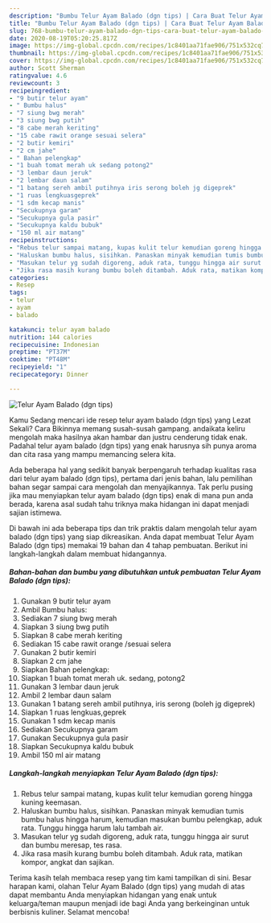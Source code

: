 ```yaml
---
description: "Bumbu Telur Ayam Balado (dgn tips) | Cara Buat Telur Ayam Balado (dgn tips) Yang Bikin Ngiler"
title: "Bumbu Telur Ayam Balado (dgn tips) | Cara Buat Telur Ayam Balado (dgn tips) Yang Bikin Ngiler"
slug: 768-bumbu-telur-ayam-balado-dgn-tips-cara-buat-telur-ayam-balado-dgn-tips-yang-bikin-ngiler
date: 2020-08-19T05:20:25.817Z
image: https://img-global.cpcdn.com/recipes/1c8401aa71fae906/751x532cq70/telur-ayam-balado-dgn-tips-foto-resep-utama.jpg
thumbnail: https://img-global.cpcdn.com/recipes/1c8401aa71fae906/751x532cq70/telur-ayam-balado-dgn-tips-foto-resep-utama.jpg
cover: https://img-global.cpcdn.com/recipes/1c8401aa71fae906/751x532cq70/telur-ayam-balado-dgn-tips-foto-resep-utama.jpg
author: Scott Sherman
ratingvalue: 4.6
reviewcount: 3
recipeingredient:
- "9 butir telur ayam"
- " Bumbu halus"
- "7 siung bwg merah"
- "3 siung bwg putih"
- "8 cabe merah keriting"
- "15 cabe rawit orange sesuai selera"
- "2 butir kemiri"
- "2 cm jahe"
- " Bahan pelengkap"
- "1 buah tomat merah uk sedang potong2"
- "3 lembar daun jeruk"
- "2 lembar daun salam"
- "1 batang sereh ambil putihnya iris serong boleh jg digeprek"
- "1 ruas lengkuasgeprek"
- "1 sdm kecap manis"
- "Secukupnya garam"
- "Secukupnya gula pasir"
- "Secukupnya kaldu bubuk"
- "150 ml air matang"
recipeinstructions:
- "Rebus telur sampai matang, kupas kulit telur kemudian goreng hingga kuning keemasan."
- "Haluskan bumbu halus, sisihkan. Panaskan minyak kemudian tumis bumbu halus hingga harum, kemudian masukan bumbu pelengkap, aduk rata. Tunggu hingga harum lalu tambah air."
- "Masukan telur yg sudah digoreng, aduk rata, tunggu hingga air surut dan bumbu meresap, tes rasa."
- "Jika rasa masih kurang bumbu boleh ditambah. Aduk rata, matikan kompor, angkat dan sajikan."
categories:
- Resep
tags:
- telur
- ayam
- balado

katakunci: telur ayam balado 
nutrition: 144 calories
recipecuisine: Indonesian
preptime: "PT37M"
cooktime: "PT48M"
recipeyield: "1"
recipecategory: Dinner

---
```



![Telur Ayam Balado (dgn tips)](https://img-global.cpcdn.com/recipes/1c8401aa71fae906/751x532cq70/telur-ayam-balado-dgn-tips-foto-resep-utama.jpg)

Kamu Sedang mencari ide resep telur ayam balado (dgn tips) yang Lezat Sekali? Cara Bikinnya memang susah-susah gampang. andaikata keliru mengolah maka hasilnya akan hambar dan justru cenderung tidak enak. Padahal telur ayam balado (dgn tips) yang enak harusnya sih punya aroma dan cita rasa yang mampu memancing selera kita.



Ada beberapa hal yang sedikit banyak berpengaruh terhadap kualitas rasa dari telur ayam balado (dgn tips), pertama dari jenis bahan, lalu pemilihan bahan segar sampai cara mengolah dan menyajikannya. Tak perlu pusing jika mau menyiapkan telur ayam balado (dgn tips) enak di mana pun anda berada, karena asal sudah tahu triknya maka hidangan ini dapat menjadi sajian istimewa.


Di bawah ini ada beberapa tips dan trik praktis dalam mengolah telur ayam balado (dgn tips) yang siap dikreasikan. Anda dapat membuat Telur Ayam Balado (dgn tips) memakai 19 bahan dan 4 tahap pembuatan. Berikut ini langkah-langkah dalam membuat hidangannya.

<!--inarticleads1-->

##### Bahan-bahan dan bumbu yang dibutuhkan untuk pembuatan Telur Ayam Balado (dgn tips):

1. Gunakan 9 butir telur ayam
1. Ambil  Bumbu halus:
1. Sediakan 7 siung bwg merah
1. Siapkan 3 siung bwg putih
1. Siapkan 8 cabe merah keriting
1. Sediakan 15 cabe rawit orange /sesuai selera
1. Gunakan 2 butir kemiri
1. Siapkan 2 cm jahe
1. Siapkan  Bahan pelengkap:
1. Siapkan 1 buah tomat merah uk. sedang, potong2
1. Gunakan 3 lembar daun jeruk
1. Ambil 2 lembar daun salam
1. Gunakan 1 batang sereh ambil putihnya, iris serong (boleh jg digeprek)
1. Siapkan 1 ruas lengkuas,geprek
1. Gunakan 1 sdm kecap manis
1. Sediakan Secukupnya garam
1. Gunakan Secukupnya gula pasir
1. Siapkan Secukupnya kaldu bubuk
1. Ambil 150 ml air matang




<!--inarticleads2-->

##### Langkah-langkah menyiapkan Telur Ayam Balado (dgn tips):

1. Rebus telur sampai matang, kupas kulit telur kemudian goreng hingga kuning keemasan.
1. Haluskan bumbu halus, sisihkan. Panaskan minyak kemudian tumis bumbu halus hingga harum, kemudian masukan bumbu pelengkap, aduk rata. Tunggu hingga harum lalu tambah air.
1. Masukan telur yg sudah digoreng, aduk rata, tunggu hingga air surut dan bumbu meresap, tes rasa.
1. Jika rasa masih kurang bumbu boleh ditambah. Aduk rata, matikan kompor, angkat dan sajikan.




Terima kasih telah membaca resep yang tim kami tampilkan di sini. Besar harapan kami, olahan Telur Ayam Balado (dgn tips) yang mudah di atas dapat membantu Anda menyiapkan hidangan yang enak untuk keluarga/teman maupun menjadi ide bagi Anda yang berkeinginan untuk berbisnis kuliner. Selamat mencoba!
